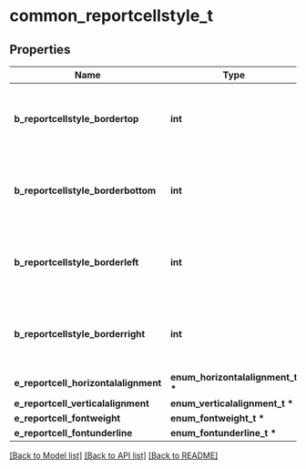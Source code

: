 # common_reportcellstyle_t

## Properties
Name | Type | Description | Notes
------------ | ------------- | ------------- | -------------
**b_reportcellstyle_bordertop** | **int** | Whether there is a border at the top of the Reportcell | 
**b_reportcellstyle_borderbottom** | **int** | Whether there is a border at the bottom of the Reportcell | 
**b_reportcellstyle_borderleft** | **int** | Whether there is a border at the left of the Reportcell | 
**b_reportcellstyle_borderright** | **int** | Whether there is a border at the right of the Reportcell | 
**e_reportcell_horizontalalignment** | **enum_horizontalalignment_t \*** |  | 
**e_reportcell_verticalalignment** | **enum_verticalalignment_t \*** |  | 
**e_reportcell_fontweight** | **enum_fontweight_t \*** |  | 
**e_reportcell_fontunderline** | **enum_fontunderline_t \*** |  | 

[[Back to Model list]](../README.md#documentation-for-models) [[Back to API list]](../README.md#documentation-for-api-endpoints) [[Back to README]](../README.md)


